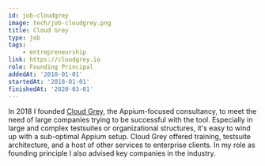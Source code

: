 ```yaml
---
id: job-cloudgrey
image: tech/job-cloudgrey.png
title: Cloud Grey
type: job
tags:
    - entrepreneurship
link: https://cloudgrey.io
role: Founding Principal
addedAt: '2018-01-01'
startedAt: '2018-01-01'
finishedAt: '2020-03-01'
---
```


In 2018 I founded [Cloud Grey](https://cloudgrey.io), the Appium-focused consultancy, to meet the
need of large companies trying to be successful with the tool. Especially in large and complex
testsuites or organizational structures, it's easy to wind up with a sub-optimal Appium setup.
Cloud Grey offered training, testsuite architecture, and a host of other services to enterprise
clients. In my role as founding principle I also advised key companies in the industry.
